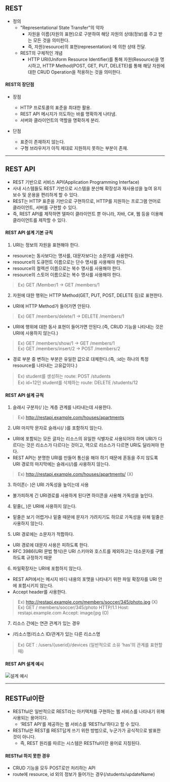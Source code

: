## REST
* 정의
  * "Representational State Transfer"의 약자
    * 자원을 이름(자원의 표현)으로 구분하여 해당 자원의 상태(정보)를 주고 받는 모든 것을 의미한다.
    * 즉, 자원(resource)의 표현(representation) 에 의한 상태 전달.
  * REST의 구체적인 개념
    * HTTP URI(Uniform Resource Identifier)를 통해 자원(Resource)을 명시하고,
    HTTP Method(POST, GET, PUT, DELETE)를 통해 해당 자원에 대한 CRUD Operation을 적용하는 것을 의미한다.

#### REST의 장단점
* 장점
  * HTTP 프로토콜의 표준을 최대한 활용.
  * REST API 메시지가 의도하는 바를 명확하게 나타냄.
  * 서버와 클라이언트의 역할을 명확하게 분리.

* 단점
  * 표준이 존재하지 않는다.
  * 구형 브라우저가 아직 제대로 지원하지 못하는 부분이 존재.
  
---

## REST API
* REST 기반으로 서비스 API(Application Programming Interface)
* 사내 시스템들도 REST 기반으로 시스템을 분산해 확장성과 재사용성을 높여 유지보수 및 운용을 편리하게 할 수 있다.
* REST는 HTTP 표준을 기반으로 구현하므로, HTTP를 지원하는 프로그램 언어로 클라이언트, 서버를 구현할 수 있다.
* 즉, REST API를 제작하면 델파이 클라이언트 뿐 아니라, 자바, C#, 웹 등을 이용해 클라이언트를 제작할 수 있다.

#### REST API 설계 기본 규칙
1. URI는 정보의 자원을 표현해야 한다.
  * resource는 동사보다는 명사를, 대문자보다는 소문자를 사용한다.
  * resource의 도큐먼트 이름으로는 단수 명사를 사용해야 한다.
  * resource의 컬렉션 이름으로는 복수 명사를 사용해야 한다.
  * resource의 스토어 이름으로는 복수 명사를 사용해야 한다.  
> Ex) GET /Member/1 -> GET /members/1

2. 자원에 대한 행위는 HTTP Method(GET, PUT, POST, DELETE 등)로 표현한다.
  * URI에 HTTP Method가 들어가면 안된다.  
> Ex) GET /members/delete/1 -> DELETE /members/1
  * URI에 행위에 대한 동사 표현이 들어가면 안된다.(즉, CRUD 기능을 나타내는 것은 URI에 사용하지 않는다.)  
> Ex) GET /members/show/1 -> GET /members/1  
> Ex) GET /members/insert/2 -> POST /members/2  

  * 경로 부분 중 변하는 부분은 유일한 값으로 대체한다.(즉, :id는 하나의 특정 resource를 나타내는 고유값이다.)  
> Ex) student를 생성하는 route: POST /students  
> Ex) id=12인 student를 삭제하는 route: DELETE /students/12

#### REST API 설계 규칙
1. 슬래시 구분자(/ )는 계층 관계를 나타내는데 사용한다.
  > Ex) http://restapi.example.com/houses/apartments
2. URI 마지막 문자로 슬래시(/ )를 포함하지 않는다.
  * URI에 포함되는 모든 글자는 리소스의 유일한 식별자로 사용되어야 하며 URI가 다르다는 것은 리소스가 다르다는 것이고, 역으로 리소스가 다르면 URI도 달라져야 한다.
  * REST API는 분명한 URI를 만들어 통신을 해야 하기 때문에 혼동을 주지 않도록 URI 경로의 마지막에는 슬래시(/)를 사용하지 않는다.
  > Ex) http://restapi.example.com/houses/apartments/ (X)
3. 하이픈(- )은 URI 가독성을 높이는데 사용
  * 불가피하게 긴 URI경로를 사용하게 된다면 하이픈을 사용해 가독성을 높인다.
4. 밑줄(_ )은 URI에 사용하지 않는다.
  * 밑줄은 보기 어렵거나 밑줄 때문에 문자가 가려지기도 하므로 가독성을 위해 밑줄은 사용하지 않는다.
5. URI 경로에는 소문자가 적합하다.
  * URI 경로에 대문자 사용은 피하도록 한다.
  * RFC 3986(URI 문법 형식)은 URI 스키마와 호스트를 제외하고는 대소문자를 구별하도록 규정하기 때문
6. 파일확장자는 URI에 포함하지 않는다.
  * REST API에서는 메시지 바디 내용의 포맷을 나타내기 위한 파일 확장자를 URI 안에 포함시키지 않는다.
  * Accept header를 사용한다.
  > Ex) http://restapi.example.com/members/soccer/345/photo.jpg (X)  
  > Ex) GET / members/soccer/345/photo HTTP/1.1 Host: restapi.example.com Accept: image/jpg (O)
7. 리소스 간에는 연관 관계가 있는 경우
  * /리소스명/리소스 ID/관계가 있는 다른 리소스명
> Ex) GET : /users/{userid}/devices (일반적으로 소유 ‘has’의 관계를 표현할 때)

#### REST API 설계 예시
![설계 예시](https://gmlwjd9405.github.io/images/network/restapi-example.png)

---

## RESTFul이란
* RESTful은 일반적으로 REST라는 아키텍처를 구현하는 웹 서비스를 나타내기 위해 사용되는 용어이다.
  * ‘REST API’를 제공하는 웹 서비스를 ‘RESTful’하다고 할 수 있다.
* RESTful은 REST를 REST답게 쓰기 위한 방법으로, 누군가가 공식적으로 발표한 것이 아니다.
  * 즉, REST 원리를 따르는 시스템은 RESTful이란 용어로 지칭된다.

#### RESTful 하지 못한 경우
* CRUD 기능을 모두 POST로만 처리하는 API
* route에 resource, id 외의 정보가 들어가는 경우(/students/updateName)
